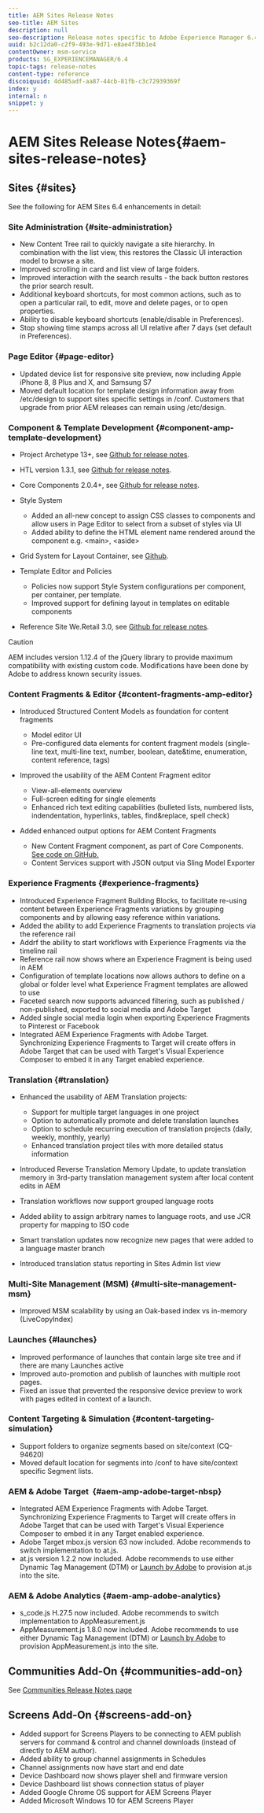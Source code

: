 ```yaml
---
title: AEM Sites Release Notes
seo-title: AEM Sites
description: null
seo-description: Release notes specific to Adobe Experience Manager 6.4 Sites.
uuid: b2c12da0-c2f9-493e-9d71-e8ae4f3bb1e4
contentOwner: msm-service
products: SG_EXPERIENCEMANAGER/6.4
topic-tags: release-notes
content-type: reference
discoiquuid: 4d485adf-aa87-44cb-81fb-c3c72939369f
index: y
internal: n
snippet: y
---
```


# AEM Sites Release Notes{#aem-sites-release-notes}

## Sites {#sites}

See the following for AEM Sites 6.4 enhancements in detail:

### Site Administration {#site-administration}

* New Content Tree rail to quickly navigate a site hierarchy. In combination with the list view, this restores the Classic UI interaction model to browse a site.
* Improved scrolling in card and list view of large folders. 
* Improved interaction with the search results - the back button restores the prior search result.
* Additional keyboard shortcuts, for most common actions, such as to open a particular rail, to edit, move and delete pages, or to open properties.
* Ability to disable keyboard shortcuts (enable/disable in Preferences). 
* Stop showing time stamps across all UI relative after 7 days (set default in Preferences).

### Page Editor {#page-editor}

* Updated device list for responsive site preview, now including Apple iPhone 8, 8 Plus and X, and Samsung S7
* Moved default location for template design information away from /etc/design to support sites specific settings in /conf. Customers that upgrade from prior AEM releases can remain using /etc/design.

### Component &amp; Template Development {#component-amp-template-development}

* Project Archetype 13+, see [Github for release notes](https://github.com/Adobe-Marketing-Cloud/aem-project-archetype/releases).
* HTL version 1.3.1, see [Github for release notes](https://github.com/Adobe-Marketing-Cloud/htl-spec/releases/tag/1.3.1).
* Core Components 2.0.4+, see [Github for release notes](https://github.com/Adobe-Marketing-Cloud/aem-core-wcm-components/releases).
* Style System

    * Added an all-new concept to assign CSS classes to components and allow users in Page Editor to select from a subset of styles via UI
    * Added ability to define the HTML element name rendered around the component e.g. &lt;main&gt;, &lt;aside&gt;

* Grid System for Layout Container, see [Github](https://github.com/Adobe-Marketing-Cloud/aem-responsivegrid).
* Template Editor and Policies

    * Policies now support Style System configurations per component, per container, per template.  
    * Improved support for defining layout in templates on editable components

* Reference Site We.Retail 3.0, see [Github for release notes](https://github.com/Adobe-Marketing-Cloud/aem-sample-we-retail/releases).

>[!CAUTION]
>
>AEM includes version 1.12.4 of the jQuery library to provide maximum compatibility with existing custom code. Modifications have been done by Adobe to address known security issues.

### Content Fragments &amp; Editor {#content-fragments-amp-editor}

* Introduced Structured Content Models as foundation for content fragments

    * Model editor UI
    * Pre-configured data elements for content fragment models (single-line text, multi-line text, number, boolean, date&time, enumeration, content reference, tags)

* Improved the usability of the AEM Content Fragment editor

    * View-all-elements overview
    * Full-screen editing for single elements
    * Enhanced rich text editing capabilities (bulleted lists, numbered lists, indendentation, hyperlinks, tables, find&replace, spell check)

* Added enhanced output options for AEM Content Fragments

    * New Content Fragment component, as part of Core Components. [See code on GitHub.](https://github.com/Adobe-Marketing-Cloud/aem-core-wcm-components/tree/master/extension/contentfragment/content/src/content/jcr_root/apps/core/wcm/extension/components/contentfragment/v1/contentfragment)
    * Content Services support with JSON output via Sling Model Exporter

### Experience Fragments {#experience-fragments}

* Introduced Experience Fragment Building Blocks, to facilitate re-using content between Experience Fragments variations by grouping components and by allowing easy reference within variations.
* Added the ability to add Experience Fragments to translation projects via the reference rail
* Addrf the ability to start workflows with Experience Fragments via the timeline rail
* Reference rail now shows where an Experience Fragment is being used in AEM   
* Configuration of template locations now allows authors to define on a global or folder level what Experience Fragment templates are allowed to use
* Faceted search now supports advanced filtering, such as published / non-published, exported to social media and Adobe Target
* Added single social media login when exporting Experience Fragments to Pinterest or Facebook
* Integrated AEM Experience Fragments with Adobe Target. Synchronizing Experience Fragments to Target will create offers in Adobe Target that can be used with Target's Visual Experience Composer to embed it in any Target enabled experience.

### Translation {#translation}

* Enhanced the usability of AEM Translation projects:

    * Support for multiple target languages in one project
    * Option to automatically promote and delete translation launches
    * Option to schedule recurring execution of translation projects (daily, weekly, monthly, yearly)
    * Enhanced translation project tiles with more detailed status information

* Introduced Reverse Translation Memory Update, to update translation memory in 3rd-party translation management system after local content edits in AEM
* Translation workflows now support grouped language roots
* Added ability to assign arbitrary names to language roots, and use JCR property for mapping to ISO code
* Smart translation updates now recognize new pages that were added to a language master branch 
* Introduced translation status reporting in Sites Admin list view

### Multi-Site Management (MSM) {#multi-site-management-msm}

* Improved MSM scalability by using an Oak-based index vs in-memory (LiveCopyIndex)

### Launches {#launches}

* Improved performance of launches that contain large site tree and if there are many Launches active
* Improved auto-promotion and publish of launches with multiple root pages.
* Fixed an issue that prevented the responsive device preview to work with pages edited in context of a launch.

### Content Targeting & Simulation {#content-targeting-simulation}

* Support folders to organize segments based on site/context (CQ-94620)
* Moved default location for segments into /conf to have site/context specific Segment lists.

<!--
Comment Type: draft

<h3> </h3>
-->

### AEM &amp; Adobe Target&nbsp; {#aem-amp-adobe-target-nbsp}

* Integrated AEM Experience Fragments with Adobe Target. Synchronizing Experience Fragments to Target will create offers in Adobe Target that can be used with Target's Visual Experience Composer to embed it in any Target enabled experience.
* Adobe Target mbox.js version 63 now included. Adobe recommends to switch implementation to at.js.
* at.js version 1.2.2 now included. Adobe recommends to use either Dynamic Tag Management (DTM) or [Launch by Adobe](https://www.adobe.com/enterprise/cloud-platform/launch.html) to provision at.js into the site.

### AEM &amp; Adobe Analytics {#aem-amp-adobe-analytics}

* s_code.js H.27.5 now included. Adobe recommends to switch implementation to AppMeasurement.js
* AppMeasurement.js 1.8.0 now included. Adobe recommends to use either Dynamic Tag Management (DTM) or [Launch by Adobe](https://www.adobe.com/enterprise/cloud-platform/launch.html) to provision AppMeasurement.js into the site.

## Communities Add-On {#communities-add-on}

See [Communities Release Notes page](../release-notes/communities-release-notes.md)

## Screens Add-On {#screens-add-on}

* Added support for Screens Players to be connecting to AEM publish servers for command & control and channel downloads (instead of directly to AEM author).
* Added ability to group channel assignments in Schedules
* Channel assignments now have start and end date
* Device Dashboard now shows player shell and firmware version
* Device Dashboard list shows connection status of player
* Added Google Chrome OS support for AEM Screens Player 
* Added Microsoft Windows 10 for AEM Screens Player

